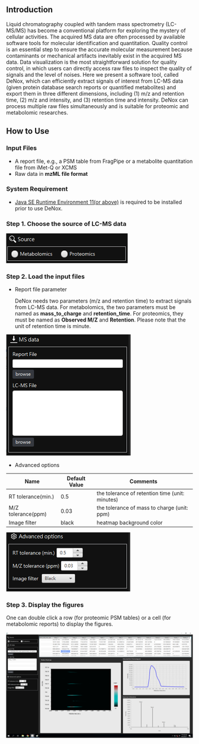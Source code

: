 ## Introduction

Liquid chromatography coupled with tandem mass spectrometry (LC-MS/MS) has become a conventional platform for exploring the mystery of cellular activities. The acquired MS data are often processed by available software tools for molecular identification and quantitation. Quality control is an essential step to ensure the accurate molecular measurement because contaminants or mechanical artifacts inevitably exist in the acquired MS data. Data visualization is the most straightforward solution for quality control, in which users can directly access raw files to inspect the quality of signals and the level of noises. Here we present a software tool, called DeNox, which can efficiently extract signals of interest from LC-MS data (given protein database search reports or quantified metabolites) and export them in three different dimensions, including (1) m/z and retention time, (2) m/z and intensity, and (3) retention time and intensity. DeNox can process multiple raw files simultaneously and is suitable for proteomic and metabolomic researches.

## How to Use

### Input Files
* A report file, e.g., a PSM table from FragPipe or a metabolite quantitation file from iMet-Q or XCMS
* Raw data in **mzML file format**

### System Requirement

- [Java SE Runtime Environment 11(or above)](https://www.oracle.com/java/technologies/javase/jdk11-archive-downloads.html) is required to be installed prior to use DeNox. 


### Step 1. Choose the source of LC-MS data

<img src="https://github.com/ICMOL/DeNox/blob/main/source.png">

### Step 2. Load the input files

- Report file parameter

  DeNox needs two parameters (m/z and retention time) to extract signals from LC-MS data. For metabolomics, the two parameters must be named as **mass_to_charge** and **retention_time**. For proteomics, they must be named as **Observed M/Z** and **Retention**. Please note that the unit of retention time is minute.

<img src="https://github.com/ICMOL/DeNox/blob/main/input.png">

- Advanced options

|        Name         |  Default Value | Comments |
|---------------------|----------------|------------------------------|
| RT tolerance(min.)  | 0.5            | the tolerance of retention time (unit: minutes) |
| M/Z tolerance(ppm)  | 0.03           | the tolerance of mass to charge (unit: ppm) |
| Image filter        | black          | heatmap background color |

<img src="https://github.com/ICMOL/DeNox/blob/main/options.png">


### Step 3. Display the figures
One can double click a row (for proteomic PSM tables) or a cell (for metabolomic reports) to display the figures.

<img src="https://github.com/ICMOL/DeNox/blob/main/display.png">


